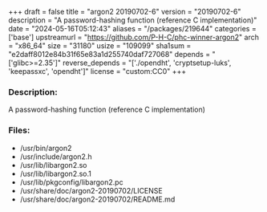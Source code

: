 +++
draft = false
title = "argon2 20190702-6"
version = "20190702-6"
description = "A password-hashing function (reference C implementation)"
date = "2024-05-16T05:12:43"
aliases = "/packages/219644"
categories = ['base']
upstreamurl = "https://github.com/P-H-C/phc-winner-argon2"
arch = "x86_64"
size = "31180"
usize = "109099"
sha1sum = "e2daff8012e84b31f65e83a1d255740daf727068"
depends = "['glibc>=2.35']"
reverse_depends = "['./opendht', 'cryptsetup-luks', 'keepassxc', 'opendht']"
license = "custom:CC0"
+++
### Description: 
A password-hashing function (reference C implementation)

### Files: 
* /usr/bin/argon2
* /usr/include/argon2.h
* /usr/lib/libargon2.so
* /usr/lib/libargon2.so.1
* /usr/lib/pkgconfig/libargon2.pc
* /usr/share/doc/argon2-20190702/LICENSE
* /usr/share/doc/argon2-20190702/README.md
